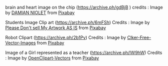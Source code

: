  brain and heart image on the chip (https://archive.ph/gdBjB )
credits : Image by <a href="https://pixabay.com/users/damianniolet-7379422/?utm_source=link-attribution&amp;utm_medium=referral&amp;utm_campaign=image&amp;utm_content=3017071">DAMIAN NIOLET</a> from <a href="https://pixabay.com/?utm_source=link-attribution&amp;utm_medium=referral&amp;utm_campaign=image&amp;utm_content=3017071">Pixabay</a>

Students Image Clip art (https://archive.ph/6mFSh)
Credits : Image by <a href="https://pixabay.com/users/7089643-7089643/?utm_source=link-attribution&amp;utm_medium=referral&amp;utm_campaign=image&amp;utm_content=4321808">Please Don't sell My Artwork AS IS</a> from <a href="https://pixabay.com/?utm_source=link-attribution&amp;utm_medium=referral&amp;utm_campaign=image&amp;utm_content=4321808">Pixabay</a>

Robot Clipart (https://archive.ph/2b1Pv)
Credits : Image by <a href="https://pixabay.com/users/clker-free-vector-images-3736/?utm_source=link-attribution&amp;utm_medium=referral&amp;utm_campaign=image&amp;utm_content=312566">Clker-Free-Vector-Images</a> from <a href="https://pixabay.com/?utm_source=link-attribution&amp;utm_medium=referral&amp;utm_campaign=image&amp;utm_content=312566">Pixabay</a>

Image of a Girl represented as a teacher (https://archive.ph/IW9hW)
Credits : Image by <a href="https://pixabay.com/users/openclipart-vectors-30363/?utm_source=link-attribution&amp;utm_medium=referral&amp;utm_campaign=image&amp;utm_content=152497">OpenClipart-Vectors</a> from <a href="https://pixabay.com/?utm_source=link-attribution&amp;utm_medium=referral&amp;utm_campaign=image&amp;utm_content=152497">Pixabay</a>
